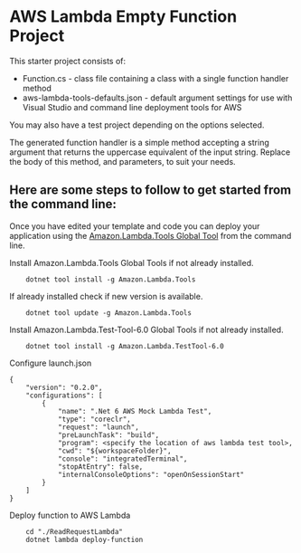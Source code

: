 # AWS Lambda Empty Function Project

This starter project consists of:
* Function.cs - class file containing a class with a single function handler method
* aws-lambda-tools-defaults.json - default argument settings for use with Visual Studio and command line deployment tools for AWS

You may also have a test project depending on the options selected.

The generated function handler is a simple method accepting a string argument that returns the uppercase equivalent of the input string. Replace the body of this method, and parameters, to suit your needs. 

## Here are some steps to follow to get started from the command line:

Once you have edited your template and code you can deploy your application using the [Amazon.Lambda.Tools Global Tool](https://github.com/aws/aws-extensions-for-dotnet-cli#aws-lambda-amazonlambdatools) from the command line.

Install Amazon.Lambda.Tools Global Tools if not already installed.
```
    dotnet tool install -g Amazon.Lambda.Tools
```

If already installed check if new version is available.
```
    dotnet tool update -g Amazon.Lambda.Tools
```

Install Amazon.Lambda.Test-Tool-6.0 Global Tools if not already installed.
```
    dotnet tool install -g Amazon.Lambda.TestTool-6.0
```

Configure launch.json
```
{
    "version": "0.2.0",
    "configurations": [
        {
            "name": ".Net 6 AWS Mock Lambda Test",
            "type": "coreclr",
            "request": "launch",
            "preLaunchTask": "build",
            "program": <specify the location of aws lambda test tool>,
            "cwd": "${workspaceFolder}",
            "console": "integratedTerminal",
            "stopAtEntry": false,
            "internalConsoleOptions": "openOnSessionStart"
        }
    ]
}
```

Deploy function to AWS Lambda
```
    cd "./ReadRequestLambda"
    dotnet lambda deploy-function
```
